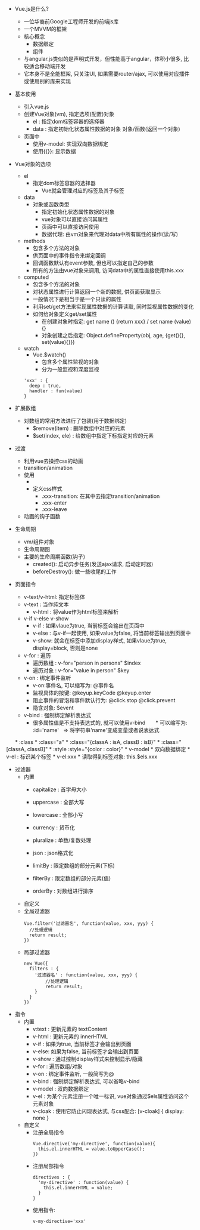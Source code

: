 * Vue.js是什么?
    * 一位华裔前Google工程师开发的前端js库
    * 一个MVVM的框架
    * 核心概念
      * 数据绑定
      * 组件
  * 与angular.js类似的是声明式开发，但性能高于angular，体积小很多, 比较适合移动端开发
  * 它本身不是全能框架, 只关注UI, 如果需要router/ajax, 可以使用对应插件或使用别的库来实现
  
* 基本使用
    * 引入vue.js
    * 创建Vue对象(vm), 指定选项(配置)对象
        * el : 指定dom标签容器的选择器
        * data : 指定初始化状态属性数据的对象
                对象/函数(返回一个对象)
    * 页面中
        * 使用v-model: 实现双向数据绑定
        * 使用{{}}: 显示数据
        
* Vue对象的选项
    * el
      * 指定dom标签容器的选择器
        * Vue就会管理对应的标签及其子标签
    * data
      * 对象或函数类型
        * 指定初始化状态属性数据的对象
        * vue对象可以直接访问其属性
        * 页面中可以直接访问使用
        * 数据代理: 由vm对象来代理对data中所有属性的操作(读/写)
    * methods
        * 包含多个方法的对象
        * 供页面中的事件指令来绑定回调
        * 回调函数默认有event参数, 但也可以指定自己的参数
        * 所有的方法由vue对象来调用, 访问data中的属性直接使用this.xxx
    * computed
        * 包含多个方法的对象
        * 对状态属性进行计算返回一个新的数据, 供页面获取显示
        * 一般情况下是相当于是一个只读的属性
        * 利用set/get方法来实现属性数据的计算读取, 同时监视属性数据的变化
        * 如何给对象定义get/set属性
          * 在创建对象时指定: get name () {return xxx} / set name (value) {}
          * 对象创建之后指定: Object.defineProperty(obj, age, {get(){}, set(value){}})
    * watch
      * Vue.$watch()
        * 包含多个属性监视的对象
        * 分为一般监视和深度监视
      ```
      'xxx' : {
        deep : true,
        handler : fun(value)
      }
      ```

* 扩展数组
  * 对数组的常用方法进行了包装(用于数据绑定)
    * $remove(item) : 删除数组中对应的元素
    * $set(index, ele) : 给数组中指定下标指定对应的元素 

* 过渡
  * 利用vue去操控css的动画
  * transition/animation
  * 使用
    * <div v-show="a"  v-if="a" transition="xxx">
    * 定义css样式
      * .xxx-transition: 在其中去指定transition/animation
      * .xxx-enter
      * .xxx-leave
  * 动画的钩子函数

* 生命周期
  * vm/组件对象
  * 生命周期图
  * 主要的生命周期函数(钩子)
    * created(): 启动异步任务(发送ajax请求, 启动定时器)
    * beforeDestroy(): 做一些收尾的工作

* 页面指令
    * v-text/v-html: 指定标签体
    * v-text : 当作纯文本
        * v-html : 将value作为html标签来解析
    * v-if v-else v-show
        * v-if : 如果vlaue为true, 当前标签会输出在页面中
        * v-else : 与v-if一起使用, 如果value为false, 将当前标签输出到页面中
        * v-show: 就会在标签中添加display样式, 如果vlaue为true, display=block, 否则是none
    * v-for : 遍历
        * 遍历数组 : v-for="person in persons"   $index
        * 遍历对象 : v-for="value in person"   $key
    * v-on : 绑定事件监听
        * v-on:事件名, 可以缩写为: @事件名
        * 监视具体的按键: @keyup.keyCode   @keyup.enter
        * 阻止事件的冒泡和事件默认行为: @click.stop   @click.prevent
        * 隐含对象: $event
    * v-bind : 强制绑定解析表达式  
        * 很多属性值是不支持表达式的, 就可以使用v-bind
        * 可以缩写为:  :id='name'   => 将字符串'name'变成变量或者说表达式
        
        * :class
          * :class="a"
            * :class="{classA : isA, classB : isB}"
            * :class="[classA, classB]"
        * :style
            :style="{color : color}"
    * v-model
        * 双向数据绑定
    * v-el : 标识某个标签
        * v-el:xxx
        * 读取得到标签对象: this.$els.xxx
        
* 过滤器
  * 内置
    * capitalize : 首字母大小
    * uppercase : 全部大写
    * lowercase : 全部小写
    * currency : 货币化
    * pluralize : 单数/复数处理
    * json : json格式化

    * limitBy : 限定数组的部分元素(下标)
    * filterBy : 限定数组的部分元素(值)
    * orderBy : 对数组进行排序
  * 自定义
  * 全局过滤器
    ```
    Vue.filter('过滤器名', function(value, xxx, yyy) {
      //处理逻辑
      return result;
    })
    ```
  * 局部过滤器
    ```
    new Vue({
      filters : {
        '过滤器名' : function(value, xxx, yyy) {
            //处理逻辑
            return result;
        }
      }
    })
    ```
* 指令
  * 内置
    * v:text : 更新元素的 textContent
    * v-html : 更新元素的 innerHTML
    * v-if : 如果为true, 当前标签才会输出到页面
    * v-else: 如果为false, 当前标签才会输出到页面
    * v-show : 通过控制display样式来控制显示/隐藏
    * v-for : 遍历数组/对象
    * v-on : 绑定事件监听, 一般简写为@
    * v-bind : 强制绑定解析表达式, 可以省略v-bind
    * v-model : 双向数据绑定
    * v-el : 为某个元素注册一个唯一标识, vue对象通过$els属性访问这个元素对象
    * v-cloak : 使用它防止闪现表达式, 与css配合: [v-cloak] { display: none }
  * 自定义
    * 注册全局指令
      ```
      Vue.directive('my-directive', function(value){
        this.el.innerHTML = value.toUpperCase();
      })
      ```
    * 注册局部指令
      ```
      directives : {
        'my-directive' : function(value) {
          this.el.innerHTML = value;
        }
      }
      ```
    * 使用指令:
      ```
      v-my-directive='xxx'
      ```
